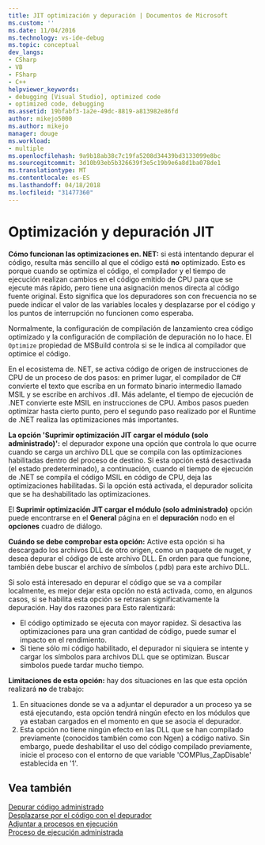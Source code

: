 ```yaml
---
title: JIT optimización y depuración | Documentos de Microsoft
ms.custom: ''
ms.date: 11/04/2016
ms.technology: vs-ide-debug
ms.topic: conceptual
dev_langs:
- CSharp
- VB
- FSharp
- C++
helpviewer_keywords:
- debugging [Visual Studio], optimized code
- optimized code, debugging
ms.assetid: 19bfabf3-1a2e-49dc-8819-a813982e86fd
author: mikejo5000
ms.author: mikejo
manager: douge
ms.workload:
- multiple
ms.openlocfilehash: 9a9b18ab38c7c19fa5208d34439bd3133099e8bc
ms.sourcegitcommit: 3d10b93eb5b326639f3e5c19b9e6a8d1ba078de1
ms.translationtype: MT
ms.contentlocale: es-ES
ms.lasthandoff: 04/18/2018
ms.locfileid: "31477360"
---
```

# <a name="jit-optimization-and-debugging"></a>Optimización y depuración JIT
**Cómo funcionan las optimizaciones en. NET:** si está intentando depurar el código, resulta más sencillo al que el código está **no** optimizado. Esto es porque cuando se optimiza el código, el compilador y el tiempo de ejecución realizan cambios en el código emitido de CPU para que se ejecute más rápido, pero tiene una asignación menos directa al código fuente original. Esto significa que los depuradores son con frecuencia no se puede indicar el valor de las variables locales y desplazarse por el código y los puntos de interrupción no funcionen como esperaba.

Normalmente, la configuración de compilación de lanzamiento crea código optimizado y la configuración de compilación de depuración no lo hace. El `Optimize` propiedad de MSBuild controla si se le indica al compilador que optimice el código.

En el ecosistema de. NET, se activa código de origen de instrucciones de CPU de un proceso de dos pasos: en primer lugar, el compilador de C# convierte el texto que escriba en un formato binario intermedio llamado MSIL y se escribe en archivos .dll. Más adelante, el tiempo de ejecución de .NET convierte este MSIL en instrucciones de CPU. Ambos pasos pueden optimizar hasta cierto punto, pero el segundo paso realizado por el Runtime de .NET realiza las optimizaciones más importantes.

**La opción 'Suprimir optimización JIT cargar el módulo (solo administrado)':** el depurador expone una opción que controla lo que ocurre cuando se carga un archivo DLL que se compila con las optimizaciones habilitadas dentro del proceso de destino. Si esta opción está desactivada (el estado predeterminado), a continuación, cuando el tiempo de ejecución de .NET se compila el código MSIL en código de CPU, deja las optimizaciones habilitadas. Si la opción está activada, el depurador solicita que se ha deshabilitado las optimizaciones.

El **Suprimir optimización JIT cargar el módulo (solo administrado)** opción puede encontrarse en el **General** página en el **depuración** nodo en el **opciones** cuadro de diálogo.

**Cuándo se debe comprobar esta opción:** Active esta opción si ha descargado los archivos DLL de otro origen, como un paquete de nuget, y desea depurar el código de este archivo DLL. En orden para que funcione, también debe buscar el archivo de símbolos (.pdb) para este archivo DLL.

Si solo está interesado en depurar el código que se va a compilar localmente, es mejor dejar esta opción no está activada, como, en algunos casos, si se habilita esta opción se retrasan significativamente la depuración. Hay dos razones para Esto ralentizará:

* El código optimizado se ejecuta con mayor rapidez. Si desactiva las optimizaciones para una gran cantidad de código, puede sumar el impacto en el rendimiento.
* Si tiene sólo mi código habilitado, el depurador ni siquiera se intente y cargar los símbolos para archivos DLL que se optimizan. Buscar símbolos puede tardar mucho tiempo.

**Limitaciones de esta opción:** hay dos situaciones en las que esta opción realizará **no** de trabajo:

1. En situaciones donde se va a adjuntar el depurador a un proceso ya se está ejecutando, esta opción tendrá ningún efecto en los módulos que ya estaban cargados en el momento en que se asocia el depurador.
2. Esta opción no tiene ningún efecto en las DLL que se han compilado previamente (conocidos también como con Ngen) a código nativo. Sin embargo, puede deshabilitar el uso del código compilado previamente, inicie el proceso con el entorno de que variable 'COMPlus_ZapDisable' establecida en '1'.

## <a name="see-also"></a>Vea también  
 [Depurar código administrado](../debugger/debugging-managed-code.md)   
 [Desplazarse por el código con el depurador](../debugger/navigating-through-code-with-the-debugger.md)   
 [Adjuntar a procesos en ejecución](../debugger/attach-to-running-processes-with-the-visual-studio-debugger.md)   
 [Proceso de ejecución administrada](/dotnet/standard/managed-execution-process)
